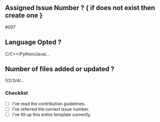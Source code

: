 ## Assigned Issue Number ? { if does not exist then create one }

#007

## Language Opted ?

C/C++/Python/Java/...

## Number of files added or updated ?

1/2/3/4/...

### Checklist

- [ ] I've read the contribution guidelines.
- [ ] I've referred the correct issue number.
- [ ] I've fill up this entire template correctly.
